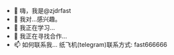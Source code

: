 - 👋 嗨，我是@zjdrfast  
- 👀 我对…感兴趣。  
- 🌱 我正在学习…  
- 💞️ 我正在寻找合作…  
- 📫 如何联系我…  纸飞机(telegram)联系方式: fast666666
